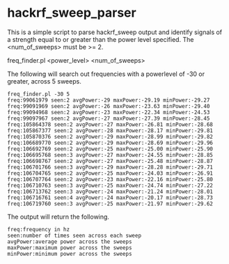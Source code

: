 # hackrf_sweep_parser

This is a simple script to parse hackrf_sweep output and identify
signals of a strength equal to or greater than the power level 
specified. The \<num_of_sweeps\> must be >= 2.

freq_finder.pl <power_level> <num_of_sweeps>


The following will search out frequencies with a powerlevel of -30 or
greater, across 5 sweeps.

```
freq_finder.pl -30 5
freq:99061979 seen:2 avgPower:-29 maxPower:-29.19 minPower:-29.27
freq:99091969 seen:2 avgPower:-26 maxPower:-23.63 minPower:-29.40
freq:99094968 seen:2 avgPower:-23 maxPower:-22.34 minPower:-24.53
freq:99097967 seen:2 avgPower:-27 maxPower:-27.39 minPower:-28.45
freq:105864378 seen:2 avgPower:-27 maxPower:-26.81 minPower:-28.68
freq:105867377 seen:2 avgPower:-28 maxPower:-28.17 minPower:-29.81
freq:105870376 seen:2 avgPower:-29 maxPower:-28.99 minPower:-29.82
freq:106689770 seen:2 avgPower:-29 maxPower:-28.69 minPower:-29.96
freq:106692769 seen:2 avgPower:-25 maxPower:-25.00 minPower:-25.90
freq:106695768 seen:3 avgPower:-27 maxPower:-24.55 minPower:-28.85
freq:106698767 seen:2 avgPower:-27 maxPower:-25.48 minPower:-28.87
freq:106701766 seen:3 avgPower:-29 maxPower:-28.28 minPower:-29.71
freq:106704765 seen:2 avgPower:-25 maxPower:-24.03 minPower:-26.91
freq:106707764 seen:2 avgPower:-23 maxPower:-22.16 minPower:-25.80
freq:106710763 seen:3 avgPower:-25 maxPower:-24.74 minPower:-27.22
freq:106713762 seen:3 avgPower:-24 maxPower:-21.24 minPower:-28.01
freq:106716761 seen:4 avgPower:-24 maxPower:-20.17 minPower:-28.73
freq:106719760 seen:3 avgPower:-25 maxPower:-21.97 minPower:-29.62
```

The output will return the following.
```
freq:frequency in hz
seen:number of times seen across each sweep
avgPower:average power across the sweeps
maxPower:maximum power across the sweeps
minPower:minimum power across the sweeps
```
